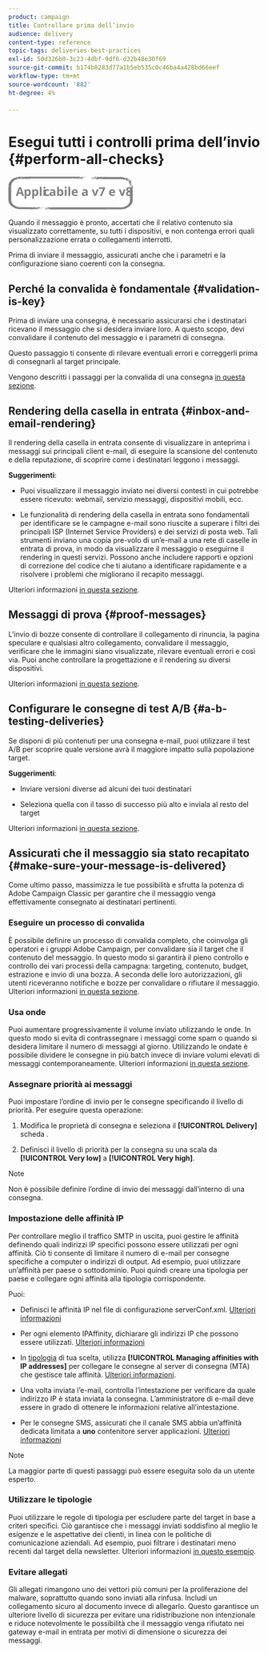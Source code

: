 ```yaml
---
product: campaign
title: Controllare prima dell’invio
audience: delivery
content-type: reference
topic-tags: deliveries-best-practices
exl-id: 50d326b0-3c23-4dbf-9df6-d32b48e30f69
source-git-commit: b174b8283d77a1b5eb535c0c46ba4a428bd66eef
workflow-type: tm+mt
source-wordcount: '882'
ht-degree: 4%

---
```


# Esegui tutti i controlli prima dell’invio {#perform-all-checks}

![](../../assets/common.svg)

Quando il messaggio è pronto, accertati che il relativo contenuto sia visualizzato correttamente, su tutti i dispositivi, e non contenga errori quali personalizzazione errata o collegamenti interrotti.

Prima di inviare il messaggio, assicurati anche che i parametri e la configurazione siano coerenti con la consegna.

## Perché la convalida è fondamentale {#validation-is-key}

Prima di inviare una consegna, è necessario assicurarsi che i destinatari ricevano il messaggio che si desidera inviare loro. A questo scopo, devi convalidare il contenuto del messaggio e i parametri di consegna.

Questo passaggio ti consente di rilevare eventuali errori e correggerli prima di consegnarli al target principale.

Vengono descritti i passaggi per la convalida di una consegna [in questa sezione](steps-validating-the-delivery.md).

## Rendering della casella in entrata {#inbox-and-email-rendering}

Il rendering della casella in entrata consente di visualizzare in anteprima i messaggi sui principali client e-mail, di eseguire la scansione del contenuto e della reputazione, di scoprire come i destinatari leggono i messaggi.

**Suggerimenti**:

* Puoi visualizzare il messaggio inviato nei diversi contesti in cui potrebbe essere ricevuto: webmail, servizio messaggi, dispositivi mobili, ecc.

* Le funzionalità di rendering della casella in entrata sono fondamentali per identificare se le campagne e-mail sono riuscite a superare i filtri dei principali ISP (Internet Service Providers) e dei servizi di posta web. Tali strumenti inviano una copia pre-volo di un’e-mail a una rete di caselle in entrata di prova, in modo da visualizzare il messaggio o eseguirne il rendering in questi servizi. Possono anche includere rapporti e opzioni di correzione del codice che ti aiutano a identificare rapidamente e a risolvere i problemi che migliorano il recapito messaggi.

Ulteriori informazioni [in questa sezione](inbox-rendering.md).

## Messaggi di prova {#proof-messages}

L’invio di bozze consente di controllare il collegamento di rinuncia, la pagina speculare e qualsiasi altro collegamento, convalidare il messaggio, verificare che le immagini siano visualizzate, rilevare eventuali errori e così via. Puoi anche controllare la progettazione e il rendering su diversi dispositivi.

Ulteriori informazioni [in questa sezione](steps-validating-the-delivery.md#sending-a-proof).

## Configurare le consegne di test A/B {#a-b-testing-deliveries}

Se disponi di più contenuti per una consegna e-mail, puoi utilizzare il test A/B per scoprire quale versione avrà il maggiore impatto sulla popolazione target.

**Suggerimenti**:

* Inviare versioni diverse ad alcuni dei tuoi destinatari

* Seleziona quella con il tasso di successo più alto e inviala al resto del target

Ulteriori informazioni [in questa sezione](get-started-a-b-testing.md).

## Assicurati che il messaggio sia stato recapitato {#make-sure-your-message-is-delivered}

Come ultimo passo, massimizza le tue possibilità e sfrutta la potenza di Adobe Campaign Classic per garantire che il messaggio venga effettivamente consegnato ai destinatari pertinenti.

### Eseguire un processo di convalida

È possibile definire un processo di convalida completo, che coinvolga gli operatori e i gruppi Adobe Campaign, per convalidare sia il target che il contenuto del messaggio. In questo modo si garantirà il pieno controllo e controllo dei vari processi della campagna: targeting, contenuto, budget, estrazione e invio di una bozza. A seconda delle loro autorizzazioni, gli utenti riceveranno notifiche e bozze per convalidare o rifiutare il messaggio. Ulteriori informazioni [in questa sezione](../../campaign/using/marketing-campaign-approval.md).

### Usa onde

Puoi aumentare progressivamente il volume inviato utilizzando le onde. In questo modo si evita di contrassegnare i messaggi come spam o quando si desidera limitare il numero di messaggi al giorno. Utilizzando le ondate è possibile dividere le consegne in più batch invece di inviare volumi elevati di messaggi contemporaneamente. Ulteriori informazioni [in questa sezione](steps-sending-the-delivery.md#sending-using-multiple-waves).

### Assegnare priorità ai messaggi

Puoi impostare l’ordine di invio per le consegne specificando il livello di priorità. Per eseguire questa operazione:

1. Modifica le proprietà di consegna e seleziona il **[!UICONTROL Delivery]** scheda .

1. Definisci il livello di priorità per la consegna su una scala da **[!UICONTROL Very low]** a **[!UICONTROL Very high]**.

>[!NOTE]
>
>Non è possibile definire l’ordine di invio dei messaggi dall’interno di una consegna.

### Impostazione delle affinità IP

Per controllare meglio il traffico SMTP in uscita, puoi gestire le affinità definendo quali indirizzi IP specifici possono essere utilizzati per ogni affinità. Ciò ti consente di limitare il numero di e-mail per consegne specifiche a computer o indirizzi di output. Ad esempio, puoi utilizzare un’affinità per paese o sottodominio. Puoi quindi creare una tipologia per paese e collegare ogni affinità alla tipologia corrispondente.

Puoi:

* Definisci le affinità IP nel file di configurazione serverConf.xml. [Ulteriori informazioni](../../installation/using/configuring-campaign-server.md#managing-outbound-smtp-traffic-with-affinities)

* Per ogni elemento IPAffinity, dichiarare gli indirizzi IP che possono essere utilizzati. [Ulteriori informazioni](../../installation/using/email-deliverability.md#list-of-ip-addresses-to-use)

* In [tipologia](../../campaign-opt/using/about-campaign-typologies.md) di tua scelta, utilizza **[!UICONTROL Managing affinities with IP addresses]** per collegare le consegne al server di consegna (MTA) che gestisce tale affinità. [Ulteriori informazioni](../../campaign-opt/using/applying-rules.md#control-outgoing-smtp-traffic).

* Una volta inviata l’e-mail, controlla l’intestazione per verificare da quale indirizzo IP è stata inviata la consegna. L’amministratore di e-mail deve essere in grado di ottenere le informazioni relative all’intestazione.

* Per le consegne SMS, assicurati che il canale SMS abbia un’affinità dedicata limitata a **uno** contenitore server applicazioni. [Ulteriori informazioni](../../installation/using/configure-delivery-settings.md#managing-outbound-smtp-traffic-with-affinities)

>[!NOTE]
>
>La maggior parte di questi passaggi può essere eseguita solo da un utente esperto.

### Utilizzare le tipologie

Puoi utilizzare le regole di tipologia per escludere parte del target in base a criteri specifici. Ciò garantisce che i messaggi inviati soddisfino al meglio le esigenze e le aspettative dei clienti, in linea con le politiche di comunicazione aziendali. Ad esempio, puoi filtrare i destinatari meno recenti dal target della newsletter. Ulteriori informazioni [in questo esempio](../../campaign-opt/using/filtering-rules.md).

### Evitare allegati

Gli allegati rimangono uno dei vettori più comuni per la proliferazione del malware, soprattutto quando sono inviati alla rinfusa. Includi un collegamento sicuro al documento invece di allegarlo. Questo garantisce un ulteriore livello di sicurezza per evitare una ridistribuzione non intenzionale e riduce notevolmente le possibilità che il messaggio venga rifiutato nei gateway e-mail in entrata per motivi di dimensione o sicurezza dei messaggi.
